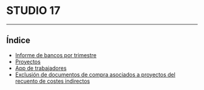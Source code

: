 # STUDIO 17
----------------------

## Índice

  * [Informe de bancos por trimestre](./area_contabilidad/modelos/bancos_347/index.md)
  * [Proyectos](./area_colaboracion/proyectos/index.md)
  * [App de trabajadores](./app_trabajadores/index.md)
  * [Exclusión de documentos de compra asociados a proyectos del recuento de costes indirectos](./area_colaboracion/proyectos/costes_indirectos.md)
